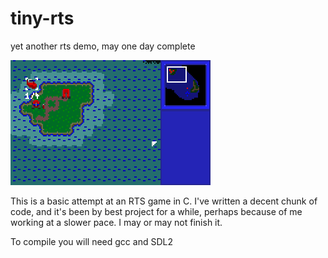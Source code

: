 # tiny-rts
yet another rts demo, may one day complete

![screenshot](https://raw.githubusercontent.com/tdwsl/tiny-rts/main/screenshot.png)

This is a basic attempt at an RTS game in C. I've written a decent chunk of
code, and it's been by best project for a while, perhaps because of me
working at a slower pace. I may or may not finish it.

To compile you will need gcc and SDL2
